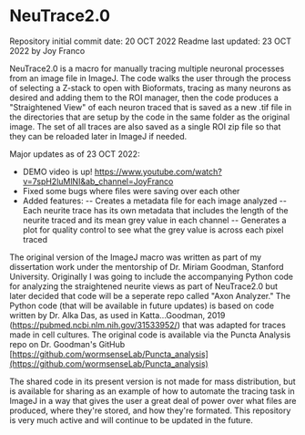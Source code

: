 # NeuTrace2.0
Repository initial commit date: 20 OCT 2022
Readme last updated: 23 OCT 2022 by Joy Franco

NeuTrace2.0 is a macro for manually tracing multiple neuronal processes from an image file in ImageJ. The code walks the user through the process of selecting a Z-stack to open with Bioformats, tracing as many neurons as desired and adding them to the ROI manager, then the code produces a "Straightened View" of each neuron traced that is saved as a new .tif file in the directories that are setup by the code in the same folder as the original image. The set of all traces are also saved as a single ROI zip file so that they can be reloaded later in ImageJ if needed.

Major updates as of 23 OCT 2022:
- DEMO video is up! https://www.youtube.com/watch?v=7spH2luMlNI&ab_channel=JoyFranco 
- Fixed some bugs where files were saving over each other
- Added features: 
  -- Creates a metadata file for each image analyzed
  -- Each neurite trace has its own metadata that includes the length of the neurite traced and its mean grey value in each channel
  -- Generates a plot for quality control to see what the grey value is across each pixel traced
 

The original version of the ImageJ macro was written as part of my dissertation work under the mentorship of Dr. Miriam Goodman, Stanford University. Originally I was going to include the accompanying Python code for analyzing the straightened neurite views as part of NeuTrace2.0 but later decided that code will be a seperate repo called "Axon Analyzer." The Python code (that will be available in future updates) is based on code written by Dr. Alka Das, as used in Katta...Goodman, 2019 (https://pubmed.ncbi.nlm.nih.gov/31533952/) that was adapted for traces made in cell cultures. The original code is available via the Puncta Analysis repo on Dr. Goodman's GitHub [https://github.com/wormsenseLab/Puncta_analysis](https://github.com/wormsenseLab/Puncta_analysis)

The shared code in its present version is not made for mass distribution, but is available for sharing as an example of how to automate the tracing task in ImageJ in a way that gives the user a great deal of power over what files are produced, where they're stored, and how they're formated. This repository is very much active and will continue to be updated in the future. 

